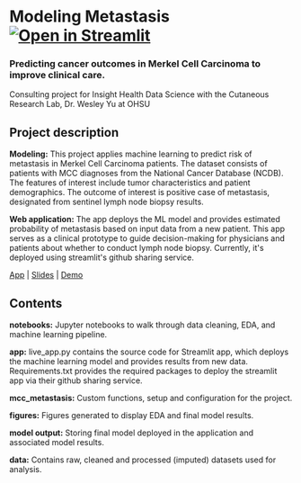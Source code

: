 #  Modeling Metastasis [![Open in Streamlit](https://static.streamlit.io/badges/streamlit_badge_black_white.svg)](https://share.streamlit.io/mvantieghem/mcc_metastasis/master/live_app.py)
### Predicting cancer outcomes in Merkel Cell Carcinoma to improve clinical care.


Consulting project for Insight Health Data Science
with the Cutaneous Research Lab, Dr. Wesley Yu at OHSU 

## Project description 

**Modeling:** This project applies machine learning to predict risk of metastasis in Merkel Cell Carcinoma patients. 
The dataset consists of patients with MCC diagnoses from the National Cancer Database (NCDB). 
The features of interest include tumor characteristics and patient demographics. 
The outcome of interest is positive case of metastasis, designated from sentinel lymph node biopsy results. 

**Web application:** The app deploys the ML model and provides estimated probability of metastasis based on input data from a new  patient. 
This app serves as a clinical prototype to guide decision-making for physicians and patients about whether to conduct lymph node biopsy. 
Currently, it's deployed using streamlit's github sharing service.

[App](https://share.streamlit.io/mvantieghem/mcc_metastasis/master/live_app.py) | [Slides](https://docs.google.com/presentation/d/1-1j8M5oHO6jLQpZEecjuQYNstHOt49aAP7QeE8-4N6s/edit#slide=id.ga1e0b50080_0_0)   |   [Demo](https://youtu.be/o4iRkPfRkaA)





## Contents 
**notebooks:** Jupyter notebooks to walk through data cleaning, EDA, and machine learning pipeline.

**app:** live_app.py contains the source code for Streamlit app, which deploys the machine learning model and provides results from new data. 
Requirements.txt provides the required packages to deploy the streamlit app via their github sharing service.

**mcc_metastasis:** Custom functions, setup and configuration for the project.

**figures:** Figures generated to display EDA and final model results.

**model output:** Storing final model deployed in the application and associated model results. 

**data:** Contains raw, cleaned and processed (imputed) datasets used for analysis.

